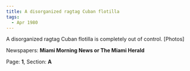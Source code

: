 ```yaml
---  
title: A disorganized ragtag Cuban flotilla  
tags:  
  - Apr 1980  
---  
```

  
A disorganized ragtag Cuban flotilla is completely out of control. [Photos]  
  
Newspapers: **Miami Morning News or The Miami Herald**  
  
Page: **1**, Section: **A** 
